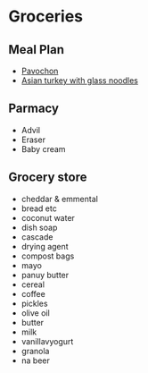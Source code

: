 # Groceries

## Meal Plan

- [Pavochon](https://www.bonappetit.com/recipe/pavochon)
- [Asian turkey with glass noodles](https://www.bonappetit.com/recipe/mouthwatering-turkey-with-glass-noodles)

## Parmacy

- Advil
- Eraser
- Baby cream

## Grocery store

- cheddar & emmental
- bread etc
- coconut water
- dish soap
- cascade
- drying agent
- compost bags
- mayo
- panuy butter
- cereal
- coffee
- pickles
- olive oil
- butter
- milk
- vanillavyogurt
- granola
- na beer
